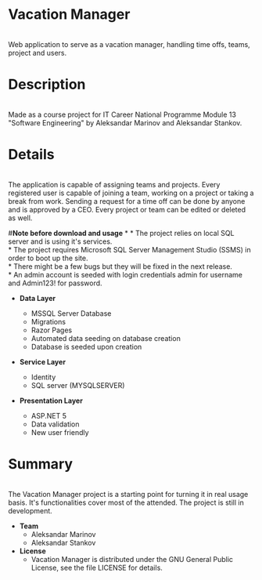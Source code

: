 # Vacation Manager
<br>Web application to serve as a vacation manager, handling time offs, teams, project and users.<br/>

# **Description**<br/>
<br>Made as a course project for IT Career National Programme Module 13 "Software Engineering" by Aleksandar Marinov and Aleksandar Stankov.<br/>

# **Details**<br/>
<br>The application is capable of assigning teams and projects. Every registered user is capable of joining a team, working on a project or taking a break from work. Sending a request for a time off can be done by anyone and is approved by a CEO. Every project or team can be edited or deleted as well.<br/>

#**Note before download and usage**
	*
	* The project relies on local SQL server and is using it's services.<br/>
	* The project requires Microsoft SQL Server Management Studio (SSMS) in order to boot up the site.<br/>
	* There might be a few bugs but they will be fixed in the next release.<br/>
	* An admin account is seeded with login credentials admin for username and Admin123! for password.<br/>

* **Data Layer**
	* MSSQL Server Database<br/>
	* Migrations<br/>
	* Razor Pages<br/>
	* Automated data seeding on database creation<br/>
	* Database is seeded upon creation<br/>

* **Service Layer**<br/>
	* Identity<br/>
	* SQL server (MYSQLSERVER)<br/>
	
* **Presentation Layer**<br/>
	* ASP.NET 5<br/>
	* Data validation<br/>	
	* New user friendly<br/>

#  **Summary**<br/>
<br>The Vacation Manager project is a starting point for turning it in real usage basis. It's functionalities cover most of the attended. The project is still in development.<br/>

* **Team**<br/>
	* Aleksandar Marinov<br/>
	* Aleksandar Stankov<br/>
* **License**<br/>
	* Vacation Manager is distributed under the GNU General Public License, see the file LICENSE for details.<br/>
